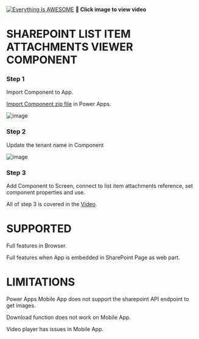 
[![Everything Is AWESOME](http://img.youtube.com/vi/3dNeMVLZDHo/maxresdefault.jpg)](https://youtu.be/3dNeMVLZDHo "Attachments Viewer Component")
**🎥 Click image to view video**

# SHAREPOINT LIST ITEM ATTACHMENTS VIEWER COMPONENT

### Step 1
Import Component to App.

[Import Component zip file](https://github.com/rdorrani/PowerApps/blob/master/AttachmentsViewer/Attachments%20Viewer%20Component.msapp) in Power Apps. 

![image](https://user-images.githubusercontent.com/19437310/135476441-bf02c98b-6650-4019-af16-5f6e601e2f26.png)

### Step 2
Update the tenant name in Component

![image](https://user-images.githubusercontent.com/19437310/135476463-f6ebeb58-a4d0-4d92-8f5e-4d4940b067bd.png)

### Step 3
Add Component to Screen, connect to list item attachments reference, set component properties and use. 

All of step 3 is covered in the [Video](https://www.youtube.com/watch?v=3dNeMVLZDHo).

# SUPPORTED
Full features in Browser.

Full features when App is embedded in SharePoint Page as web part.

# LIMITATIONS
Power Apps Mobile App does not support the sharepoint API endpoint to get images.

Download function does not work on Mobile App.

Video player has issues in Mobile App.
